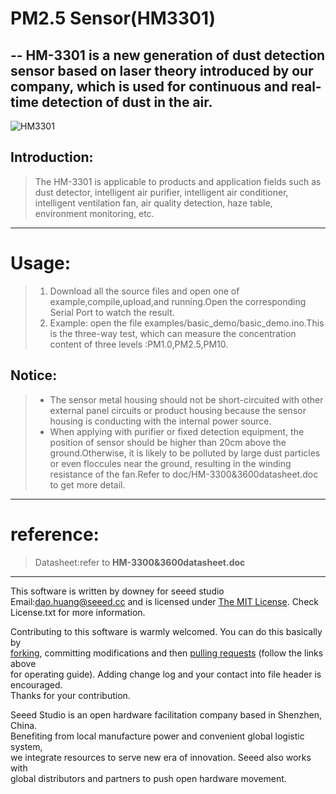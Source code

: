 PM2.5 Sensor(HM3301)
=======================================
  -- HM-3301 is a new generation of dust detection sensor based on laser theory introduced by our company, which is used for continuous and real-time detection of dust in the air.  
---------------------------------------------

![HM3301](https://user-images.githubusercontent.com/41441945/44911054-11abd000-ad58-11e8-9b38-d2d504a86411.jpg)  




Introduction:  
------------------------  
>The HM-3301 is applicable to products and application fields such as dust detector, intelligent air purifier, intelligent air conditioner, intelligent ventilation fan, air quality detection, haze table, environment monitoring, etc.  

***

Usage: 
========== 
>1.  Download all the source files and open one of example,compile,upload,and running.Open the corresponding Serial Port to watch the result.
>2.  Example: open the file examples/basic_demo/basic_demo.ino.This is the three-way test, which can measure the concentration content of three levels :PM1.0,PM2.5,PM10. 

Notice:
----------
>*  The sensor metal housing should not be short-circuited with other external panel circuits or product housing because the sensor housing is conducting with the internal power source.
>*  When applying with purifier or fixed detection equipment, the position of sensor should be higher than 20cm above the ground.Otherwise, it is likely to be polluted by large dust particles or even floccules near the ground, resulting in the winding resistance of the fan.Refer to doc/HM-3300&3600datasheet.doc to get more detail.


***
reference:
============
>Datasheet:refer to **HM-3300&3600datasheet.doc**  


***
This software is written by downey  for seeed studio<br>
Email:dao.huang@seeed.cc
and is licensed under [The MIT License](http://opensource.org/licenses/mit-license.php). Check License.txt for more information.<br>

Contributing to this software is warmly welcomed. You can do this basically by<br>
[forking](https://help.github.com/articles/fork-a-repo), committing modifications and then [pulling requests](https://help.github.com/articles/using-pull-requests) (follow the links above<br>
for operating guide). Adding change log and your contact into file header is encouraged.<br>
Thanks for your contribution.

Seeed Studio is an open hardware facilitation company based in Shenzhen, China. <br>
Benefiting from local manufacture power and convenient global logistic system, <br>
we integrate resources to serve new era of innovation. Seeed also works with <br>
global distributors and partners to push open hardware movement.<br>

